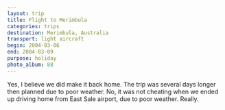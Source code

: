 ```yaml
---
layout: trip
title: Flight to Merimbula
categories: trips
destination: Merimbula, Australia
transport: light aircraft
begin: 2004-03-06
end: 2004-03-09
purpose: holiday
photo_album: 88
---
```


Yes, I believe we did make it back home. The trip was several days longer then
planned due to poor weather. No, it was not cheating when we ended up driving
home from East Sale airport, due to poor weather. Really.
